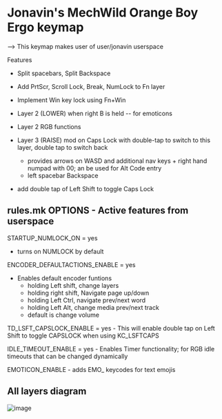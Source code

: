 # Jonavin's MechWild Orange Boy Ergo keymap

-->  This keymap makes user of user/jonavin userspace 

Features
  - Split spacebars, Split Backspace

- Add PrtScr, Scroll Lock, Break, NumLock to Fn layer
- Implement Win key lock using Fn+Win 
- Layer 2 (LOWER) when right B is held -- for emoticons
- Layer 2 RGB functions
- Layer 3 (RAISE) mod on Caps Lock with double-tap to switch to this layer, double tap to switch back
    - provides arrows on WASD and additional nav keys + right hand numpad with 00; an be used for Alt Code entry
    - left spacebar Backspace
- add double tap of Left Shift to toggle Caps Lock


rules.mk OPTIONS - Active features from userspace
--------------------------------------------------

STARTUP_NUMLOCK_ON = yes
- turns on NUMLOCK by default

ENCODER_DEFAULTACTIONS_ENABLE = yes
- Enables default encoder funtions
    - holding Left shift, change layers
    - holding right shift, Navigate page up/down
    - holding Left Ctrl, navigate prev/next word
    - holding Left Alt, change media prev/next track
    - default is change volume
  
TD_LSFT_CAPSLOCK_ENABLE = yes
    - This will enable double tap on Left Shift to toggle CAPSLOCK when using KC_LSFTCAPS

IDLE_TIMEOUT_ENABLE = yes
    - Enables Timer functionality; for RGB idle timeouts that can be changed dynamically

EMOTICON_ENABLE
    - adds EMO_ keycodes for text emojis
    
## All layers diagram
![image](https://user-images.githubusercontent.com/71780717/135770721-ab263532-f645-4903-99cb-749549944e15.png)

